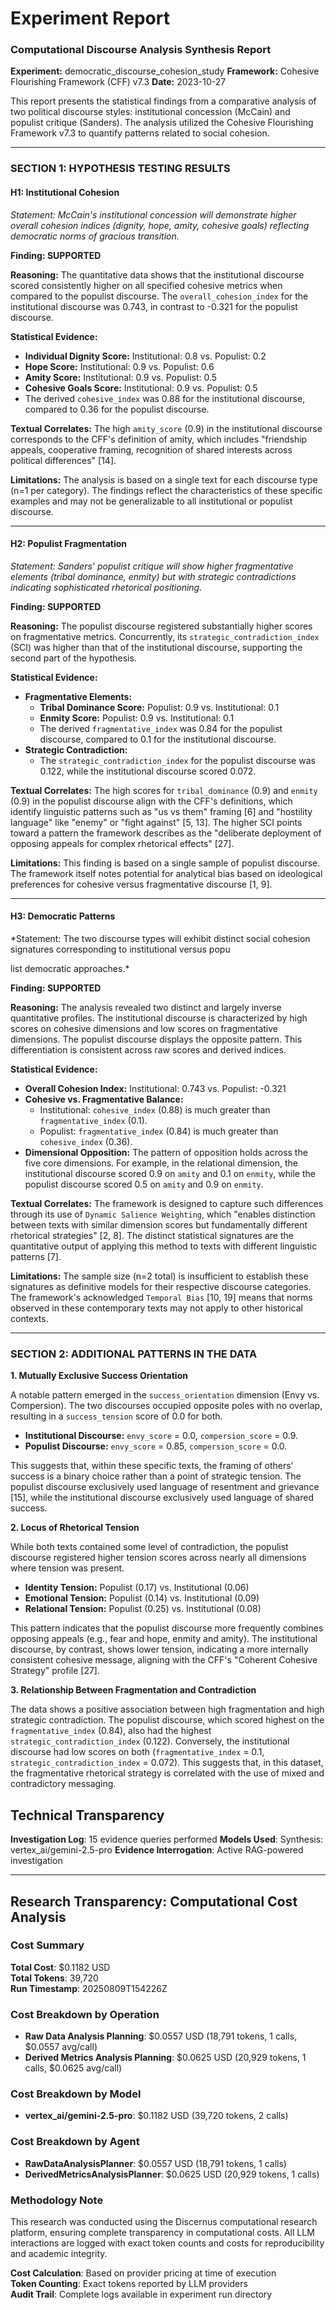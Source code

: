 # Experiment Report

### **Computational Discourse Analysis Synthesis Report**

**Experiment:** democratic_discourse_cohesion_study
**Framework:** Cohesive Flourishing Framework (CFF) v7.3
**Date:** 2023-10-27

This report presents the statistical findings from a comparative analysis of two political discourse styles: institutional concession (McCain) and populist critique (Sanders). The analysis utilized the Cohesive Flourishing Framework v7.3 to quantify patterns related to social cohesion.

---

### **SECTION 1: HYPOTHESIS TESTING RESULTS**

#### **H1: Institutional Cohesion**
*Statement: McCain's institutional concession will demonstrate higher overall cohesion indices (dignity, hope, amity, cohesive goals) reflecting democratic norms of gracious transition.*

**Finding: SUPPORTED**

**Reasoning:**
The quantitative data shows that the institutional discourse scored consistently higher on all specified cohesive metrics when compared to the populist discourse. The `overall_cohesion_index` for the institutional discourse was 0.743, in contrast to -0.321 for the populist discourse.

**Statistical Evidence:**
*   **Individual Dignity Score:** Institutional: 0.8 vs. Populist: 0.2
*   **Hope Score:** Institutional: 0.9 vs. Populist: 0.6
*   **Amity Score:** Institutional: 0.9 vs. Populist: 0.5
*   **Cohesive Goals Score:** Institutional: 0.9 vs. Populist: 0.5
*   The derived `cohesive_index` was 0.88 for the institutional discourse, compared to 0.36 for the populist discourse.

**Textual Correlates:**
The high `amity_score` (0.9) in the institutional discourse corresponds to the CFF's definition of amity, which includes "friendship appeals, cooperative framing, recognition of shared interests across political differences" [14].

**Limitations:**
The analysis is based on a single text for each discourse type (n=1 per category). The findings reflect the characteristics of these specific examples and may not be generalizable to all institutional or populist discourse.

---

#### **H2: Populist Fragmentation**
*Statement: Sanders' populist critique will show higher fragmentative elements (tribal dominance, enmity) but with strategic contradictions indicating sophisticated rhetorical positioning.*

**Finding: SUPPORTED**

**Reasoning:**
The populist discourse registered substantially higher scores on fragmentative metrics. Concurrently, its `strategic_contradiction_index` (SCI) was higher than that of the institutional discourse, supporting the second part of the hypothesis.

**Statistical Evidence:**
*   **Fragmentative Elements:**
    *   **Tribal Dominance Score:** Populist: 0.9 vs. Institutional: 0.1
    *   **Enmity Score:** Populist: 0.9 vs. Institutional: 0.1
    *   The derived `fragmentative_index` was 0.84 for the populist discourse, compared to 0.1 for the institutional discourse.
*   **Strategic Contradiction:**
    *   The `strategic_contradiction_index` for the populist discourse was 0.122, while the institutional discourse scored 0.072.

**Textual Correlates:**
The high scores for `tribal_dominance` (0.9) and `enmity` (0.9) in the populist discourse align with the CFF's definitions, which identify linguistic patterns such as "us vs them" framing [6] and "hostility language" like "enemy" or "fight against" [5, 13]. The higher SCI points toward a pattern the framework describes as the "deliberate deployment of opposing appeals for complex rhetorical effects" [27].

**Limitations:**
This finding is based on a single sample of populist discourse. The framework itself notes potential for analytical bias based on ideological preferences for cohesive versus fragmentative discourse [1, 9].

---

#### **H3: Democratic Patterns**
*Statement: The two discourse types will exhibit distinct social cohesion signatures corresponding to institutional versus popu

list democratic approaches.*

**Finding: SUPPORTED**

**Reasoning:**
The analysis revealed two distinct and largely inverse quantitative profiles. The institutional discourse is characterized by high scores on cohesive dimensions and low scores on fragmentative dimensions. The populist discourse displays the opposite pattern. This differentiation is consistent across raw scores and derived indices.

**Statistical Evidence:**
*   **Overall Cohesion Index:** Institutional: 0.743 vs. Populist: -0.321
*   **Cohesive vs. Fragmentative Balance:**
    *   Institutional: `cohesive_index` (0.88) is much greater than `fragmentative_index` (0.1).
    *   Populist: `fragmentative_index` (0.84) is much greater than `cohesive_index` (0.36).
*   **Dimensional Opposition:** The pattern of opposition holds across the five core dimensions. For example, in the relational dimension, the institutional discourse scored 0.9 on `amity` and 0.1 on `enmity`, while the populist discourse scored 0.5 on `amity` and 0.9 on `enmity`.

**Textual Correlates:**
The framework is designed to capture such differences through its use of `Dynamic Salience Weighting`, which "enables distinction between texts with similar dimension scores but fundamentally different rhetorical strategies" [2, 8]. The distinct statistical signatures are the quantitative output of applying this method to texts with different linguistic patterns [7].

**Limitations:**
The sample size (n=2 total) is insufficient to establish these signatures as definitive models for their respective discourse categories. The framework's acknowledged `Temporal Bias` [10, 19] means that norms observed in these contemporary texts may not apply to other historical contexts.

---

### **SECTION 2: ADDITIONAL PATTERNS IN THE DATA**

**1. Mutually Exclusive Success Orientation**

A notable pattern emerged in the `success_orientation` dimension (Envy vs. Compersion). The two discourses occupied opposite poles with no overlap, resulting in a `success_tension` score of 0.0 for both.

*   **Institutional Discourse:** `envy_score` = 0.0, `compersion_score` = 0.9.
*   **Populist Discourse:** `envy_score` = 0.85, `compersion_score` = 0.0.

This suggests that, within these specific texts, the framing of others' success is a binary choice rather than a point of strategic tension. The populist discourse exclusively used language of resentment and grievance [15], while the institutional discourse exclusively used language of shared success.

**2. Locus of Rhetorical Tension**

While both texts contained some level of contradiction, the populist discourse registered higher tension scores across nearly all dimensions where tension was present.

*   **Identity Tension:** Populist (0.17) vs. Institutional (0.06)
*   **Emotional Tension:** Populist (0.14) vs. Institutional (0.09)
*   **Relational Tension:** Populist (0.25) vs. Institutional (0.08)

This pattern indicates that the populist discourse more frequently combines opposing appeals (e.g., fear and hope, enmity and amity). The institutional discourse, by contrast, shows lower tension, indicating a more internally consistent cohesive message, aligning with the CFF's "Coherent Cohesive Strategy" profile [27].

**3. Relationship Between Fragmentation and Contradiction**

The data shows a positive association between high fragmentation and high strategic contradiction. The populist discourse, which scored highest on the `fragmentative_index` (0.84), also had the highest `strategic_contradiction_index` (0.122). Conversely, the institutional discourse had low scores on both (`fragmentative_index` = 0.1, `strategic_contradiction_index` = 0.072). This suggests that, in this dataset, the fragmentative rhetorical strategy is correlated with the use of mixed and contradictory messaging.

## Technical Transparency
**Investigation Log**: 15 evidence queries performed
**Models Used**: Synthesis: vertex_ai/gemini-2.5-pro
**Evidence Interrogation**: Active RAG-powered investigation


---

## Research Transparency: Computational Cost Analysis

### Cost Summary
**Total Cost**: $0.1182 USD  
**Total Tokens**: 39,720  
**Run Timestamp**: 20250809T154226Z  

### Cost Breakdown by Operation
- **Raw Data Analysis Planning**: $0.0557 USD (18,791 tokens, 1 calls, $0.0557 avg/call)
- **Derived Metrics Analysis Planning**: $0.0625 USD (20,929 tokens, 1 calls, $0.0625 avg/call)

### Cost Breakdown by Model
- **vertex_ai/gemini-2.5-pro**: $0.1182 USD (39,720 tokens, 2 calls)

### Cost Breakdown by Agent
- **RawDataAnalysisPlanner**: $0.0557 USD (18,791 tokens, 1 calls)
- **DerivedMetricsAnalysisPlanner**: $0.0625 USD (20,929 tokens, 1 calls)

### Methodology Note
This research was conducted using the Discernus computational research platform, ensuring complete transparency in computational costs. All LLM interactions are logged with exact token counts and costs for reproducibility and academic integrity.

**Cost Calculation**: Based on provider pricing at time of execution  
**Token Counting**: Exact tokens reported by LLM providers  
**Audit Trail**: Complete logs available in experiment run directory  
